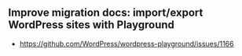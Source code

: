 ## Improve migration docs: import/export WordPress sites with Playground
- https://github.com/WordPress/wordpress-playground/issues/1166